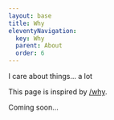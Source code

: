 ```yaml
---
layout: base
title: Why
eleventyNavigation:
  key: Why
  parent: About
  order: 6
---
```


I care about things… a lot

This page is inspired by [/why](https://slashpages.net/#why).

Coming soon…